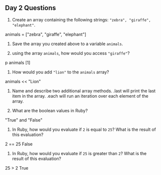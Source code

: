 ## Day 2 Questions

1. Create an array containing the following strings: `"zebra", "giraffe", "elephant"`.

animals = ["zebra", "giraffe", "elephant"]

1. Save the array you created above to a variable `animals`.

1. using the array `animals`, how would you access `"giraffe"`?

p animals [1]

1. How would you add `"lion"` to the `animals` array?

animals << "Lion"

1. Name and describe two additional array methods.
.last will print the last item in the array.
.each will run an iteration over each element of the array.

1. What are the boolean values in Ruby?

"True" and "False"

1. In Ruby, how would you evaluate if `2` is equal to `25`? What is the result of this evaluation?

2 == 25 False

1. In Ruby, how would you evaluate if `25` is greater than `2`? What is the result of this evaluation?

25 > 2 True 
